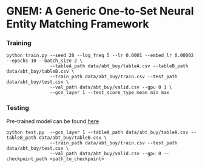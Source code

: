 # GNEM: A Generic One-to-Set Neural Entity Matching Framework

### Training
```
python train.py --seed 28 --log_freq 5 --lr 0.0001 --embed_lr 0.00002 --epochs 10 --batch_size 2 \
                --tableA_path data/abt_buy/tableA.csv --tableB_path data/abt_buy/tableB.csv \
                --train_path data/abt_buy/train.csv --test_path data/abt_buy/test.csv \
                --val_path data/abt_buy/valid.csv --gpu 0 1 \
                --gcn_layer 1 --test_score_type mean min max
```

### Testing
Pre-trained model can be found [here](https://drive.google.com/file/d/1E_jdfXHUXJTIzqFT2bF1vGHIKgGbcAqV/view?usp=sharing)
```
python test.py  --gcn_layer 1 --tableA_path data/abt_buy/tableA.csv --tableB_path data/abt_buy/tableB.csv \
                --train_path data/abt_buy/train.csv --test_path data/abt_buy/test.csv \
                --val_path data/abt_buy/valid.csv --gpu 0 --checkpoint_path <path_to_checkpoint>
```
